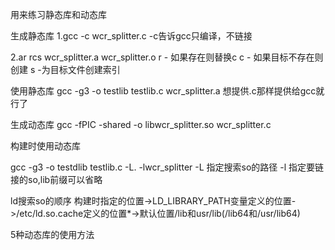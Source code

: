 用来练习静态库和动态库

生成静态库 
1.gcc -c wcr_splitter.c
-c告诉gcc只编译，不链接

2.ar rcs wcr_splitter.a wcr_splitter.o 
r - 如果存在则替换c 
c - 如果目标不存在则创建
s -为目标文件创建索引

使用静态库
gcc -g3 -o testlib testlib.c wcr_splitter.a
想提供.c那样提供给gcc就行了

生成动态库
gcc -fPIC -shared -o libwcr_splitter.so wcr_splitter.c

构建时使用动态库

gcc -g3 -o testdlib testlib.c -L. -lwcr_splitter
-L 指定搜索so的路径 -l 指定要链接的so,lib前缀可以省略

ld搜索so的顺序 
构建时指定的位置->LD_LIBRARY_PATH变量定义的位置->/etc/ld.so.cache定义的位置*->默认位置/lib和usr/lib(/lib64和/usr/lib64)

5种动态库的使用方法

